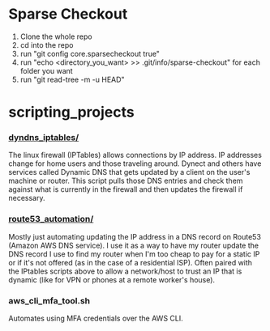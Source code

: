 Sparse Checkout
===============

1. Clone the whole repo
2. cd into the repo
3. run "git config core.sparsecheckout true"
4. run "echo <directory_you_want> >> .git/info/sparse-checkout" for each folder you want
5. run "git read-tree -m -u HEAD"

scripting_projects
==================

### [dyndns_iptables/](./dyndns_iptables/dyndns_hosts_instructions.txt)

The linux firewall (IPTables) allows connections by IP address. IP addresses change for home users and those traveling around.  Dynect and others have services called Dynamic DNS that gets updated by a client on the user's machine or router.  This script pulls those DNS entries and check them against what is currently in the firewall and then updates the firewall if necessary.

### [route53_automation/](./route53_automation/awscli_on_pfsense.md)

Mostly just automating updating the IP address in a DNS record on Route53 (Amazon AWS DNS service).  I use it as a way to have my router update the DNS record I use to find my router when I'm too cheap to pay for a static IP or if it's not offered (as in the case of a residential ISP). Often paired with the IPtables scripts above to allow a network/host to trust an IP that is dynamic (like for VPN or phones at a remote worker's house).

### aws_cli_mfa_tool.sh

Automates using MFA credentials over the AWS CLI.
